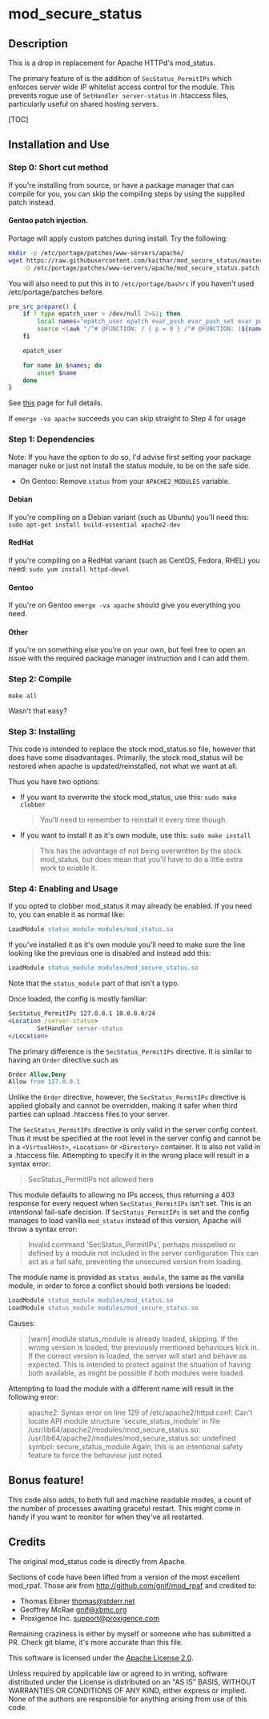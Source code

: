 # mod_secure_status
## Description
This is a drop in replacement for Apache HTTPd's mod_status.

The primary feature of is the addition of `SecStatus_PermitIPs` which enforces
server wide IP whitelist access control for the module.  This prevents rogue
use of `SetHandler server-status` in .htaccess files, particularly useful on
shared hosting servers.

[TOC]

## Installation and Use
### Step 0: Short cut method
If you're installing from source, or have a package manager that can compile for
you, you can skip the compiling steps by using the supplied patch instead.

#### Gentoo patch injection.
Portage will apply custom patches during install.  Try the following:

```bash
mkdir -p /etc/portage/patches/www-servers/apache/
wget https://raw.githubusercontent.com/kaithar/mod_secure_status/master/mod_secure_status.patch \
    -O /etc/portage/patches/www-servers/apache/mod_secure_status.patch
```

You will also need to put this in to `/etc/portage/bashrc` if you haven't used
/etc/portage/patches before.
```bash
pre_src_prepare() {
    if ! type epatch_user > /dev/null 2>&1; then
        local names="epatch_user epatch evar_push evar_push_set evar_pop estack_push estack_pop"
        source <(awk "/^# @FUNCTION: / { p = 0 } /^# @FUNCTION: (${names// /|})\$/ { p = 1; } p { print  }" /usr/portage/eclass/eutils.eclass)
    fi

    epatch_user

    for name in $names; do
        unset $name
    done
}
```
See [this](http://wiki.gentoo.org/wiki//etc/portage/patches) page for full details.

If `emerge -va apache` succeeds you can skip straight to Step 4 for usage

### Step 1: Dependencies
Note: If you have the option to do so, I'd advise first setting your package
manager nuke or just not install the status module, to be on the safe side.

- On Gentoo: Remove `status` from your `APACHE2_MODULES` variable.

#### Debian
If you're compiling on a Debian variant (such as Ubuntu) you'll need this:
`sudo apt-get install build-essential apache2-dev`

#### RedHat
If you're compiling on a RedHat variant (such as CentOS, Fedora, RHEL) you need:
`sudo yum install httpd-devel`

#### Gentoo
If you're on Gentoo `emerge -va apache` should give you everything you need.

#### Other
If you're on something else you're on your own, but feel free to open an issue
with the required package manager instruction and I can add them.

### Step 2: Compile
`make all`

Wasn't that easy?

### Step 3: Installing

This code is intended to replace the stock mod_status.so file, however that does
have some disadvantages.  Primarily, the stock mod_status will be restored when
apache is updated/reinstalled, not what we want at all.

Thus you have two options:

- If you want to overwrite the stock mod_status, use this:
  `sudo make clobber`
  > You'll need to remember to reinstall it every time though.

- If you want to install it as it's own module, use this:
  `sudo make install`
  > This has the advantage of not being overwritten by the stock mod_status,
  but does mean that you'll have to do a little extra work to enable it.

### Step 4: Enabling and Usage

If you opted to clobber mod_status it may already be enabled.
If you need to, you can enable it as normal like:
```apache
LoadModule status_module modules/mod_status.so
```

If you've installed it as it's own module you'll need to make sure the line
looking like the previous one is disabled and instead add this:
```apache
LoadModule status_module modules/mod_secure_status.so
```

Note that the `status_module` part of that isn't a typo.

Once loaded, the config is mostly familiar:
```apache
SecStatus_PermitIPs 127.0.0.1 10.0.0.0/24
<Location /server-status>
        SetHandler server-status
</Location>
```

The primary difference is the `SecStatus_PermitIPs` directive.  It is similar to
having an `Order` directive such as
```apache
Order Allow,Deny
Allow from 127.0.0.1
```
Unlike the `Order` directive, however, the `SecStatus_PermitIPs` directive is
applied globally and cannot be overridden, making it safer when third parties
can upload .htaccess files to your server.

The `SecStatus_PermitIPs` directive is only valid in the server config context.
Thus it must be specified at the root level in the server config and cannot be
in a `<VirtualHost>`, `<Location>` or `<Directory>` container.  It is also not
valid in a .htaccess file.
Attempting to specify it in the wrong place will result in a syntax error:
> SecStatus_PermitIPs not allowed here

This module defaults to allowing no IPs access, thus returning a 403 response
for every request when `SecStatus_PermitIPs` isn't set.  This is an intentional
fail-safe decision.
If `SecStatus_PermitIPs` is set and the config manages to load vanilla
`mod_status` instead of this version, Apache will throw a syntax error:
> Invalid command 'SecStatus_PermitIPs', perhaps misspelled or defined by a module not included in the server configuration
This can act as a fail safe, preventing the unsecured version from loading.

The module name is provided as `status_module`, the same as the vanilla module,
in order to force a conflict should both versions be loaded:
```apache
LoadModule status_module modules/mod_status.so
LoadModule status_module modules/mod_secure_status.so
```
Causes:
> [warn] module status_module is already loaded, skipping.
If the wrong version is loaded, the previously mentioned behaviours kick in.
If the correct version is loaded, the server will start and behave as expected.
This is intended to protect against the situation of having both available, as
might be possible if both modules were loaded.

Attempting to load the module with a different name will result in the following
error:
> apache2: Syntax error on line 129 of /etc/apache2/httpd.conf: Can't locate API module structure `secure_status_module' in file /usr/lib64/apache2/modules/mod_secure_status.so: /usr/lib64/apache2/modules/mod_secure_status.so: undefined symbol: secure_status_module
Again, this is an intentional safety feature to force the behaviour just noted.

## Bonus feature!

This code also adds, to both full and machine readable modes, a count of the
number of processes awaiting graceful restart.  This might come in handy if you
want to monitor for when they've all restarted.

## Credits

The original mod_status code is directly from Apache.

Sections of code have been lifted from a version of the most excellent mod_rpaf.
Those are from http://github.com/gnif/mod_rpaf and credited to:

* Thomas Eibner <thomas@stderr.net>
* Geoffrey McRae <gnif@xbmc.org>
* Proxigence Inc. <support@proxigence.com>

Remaining craziness is either by myself or someone who has submitted a PR.
Check git blame, it's more accurate than this file.

This software is licensed under the [Apache License 2.0](http://www.apache.org/licenses/LICENSE-2.0).

Unless required by applicable law or agreed to in writing, software
distributed under the License is distributed on an "AS IS" BASIS,
WITHOUT WARRANTIES OR CONDITIONS OF ANY KIND, either express or implied.
None of the authors are responsible for anything arising from use of this code.
